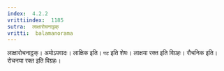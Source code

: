```yaml
---
index:  4.2.2
vrittiindex:  1185
sutra:  लाक्षारोचनाट्ठक्
vritti:  balamanorama 
---
```


लाक्षारोचनाट्ठक्। अमोऽपवादः। लाक्षिक इति। `पट` इति शेषः। लाक्षया रक्त इति विग्रहः। रौचनिक इति। रोचनया रक्त इति विग्रहः। 

